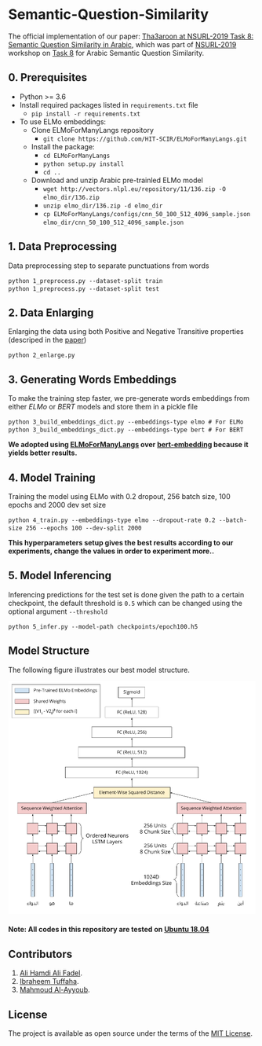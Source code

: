 # Semantic-Question-Similarity

The official implementation of our paper: [Tha3aroon at NSURL-2019 Task 8: Semantic Question Similarity in Arabic](paper-url), which was part of [NSURL-2019](http://nsurl.org/tasks/task8-semantic-question-similarity-in-arabic/) workshop on [Task 8](https://www.kaggle.com/c/nsurl-2019-task8) for Arabic Semantic Question Similarity.


## 0. Prerequisites
- Python >= 3.6
- Install required packages listed in `requirements.txt` file
    - `pip install -r requirements.txt`
- To use ELMo embeddings:
  - Clone ELMoForManyLangs repository
    - `git clone https://github.com/HIT-SCIR/ELMoForManyLangs.git`
  - Install the package:
    - `cd ELMoForManyLangs`
    - `python setup.py install`
    - `cd ..`
  - Download and unzip Arabic pre-trainled ELMo model
    - `wget http://vectors.nlpl.eu/repository/11/136.zip -O elmo_dir/136.zip`
    - `unzip elmo_dir/136.zip -d elmo_dir`
    - `cp ELMoForManyLangs/configs/cnn_50_100_512_4096_sample.json elmo_dir/cnn_50_100_512_4096_sample.json`

## 1. Data Preprocessing
Data preprocessing step to separate punctuations from words
```
python 1_preprocess.py --dataset-split train
python 1_preprocess.py --dataset-split test
```

## 2. Data Enlarging
Enlarging the data using both Positive and Negative Transitive properties (descriped in the [paper](paper-url))
```
python 2_enlarge.py
```

## 3. Generating Words Embeddings
To make the training step faster, we pre-generate words embeddings from either *ELMo* or *BERT* models and store them in a pickle file
```
python 3_build_embeddings_dict.py --embeddings-type elmo # For ELMo
python 3_build_embeddings_dict.py --embeddings-type bert # For BERT
```
**We adopted using [ELMoForManyLangs](https://github.com/HIT-SCIR/ELMoForManyLangs) over [bert-embedding](https://github.com/imgarylai/bert-embedding) because it yields better results.**

## 4. Model Training
Training the model using ELMo with 0.2 dropout, 256 batch size, 100 epochs and 2000 dev set size
```
python 4_train.py --embeddings-type elmo --dropout-rate 0.2 --batch-size 256 --epochs 100 --dev-split 2000
```
**This hyperparameters setup gives the best results according to our experiments, change the values in order to experiment more..**

## 5. Model Inferencing
Inferencing predictions for the test set is done given the path to a certain checkpoint, the default threshold is `0.5` which can be changed using the optional argument `--threshold`
```
python 5_infer.py --model-path checkpoints/epoch100.h5
```

## Model Structure

The following figure illustrates our best model structure.
<p align="center">
  <img src="plots/model_representation.png">
</p>

#### Note: All codes in this repository are tested on [Ubuntu 18.04](http://releases.ubuntu.com/18.04)

## Contributors
1. [Ali Hamdi Ali Fadel](https://github.com/AliOsm).<br/>
2. [Ibraheem Tuffaha](https://github.com/IbraheemTuffaha).<br/>
3. [Mahmoud Al-Ayyoub](https://github.com/malayyoub).<br/>

## License
The project is available as open source under the terms of the [MIT License](https://opensource.org/licenses/MIT).

